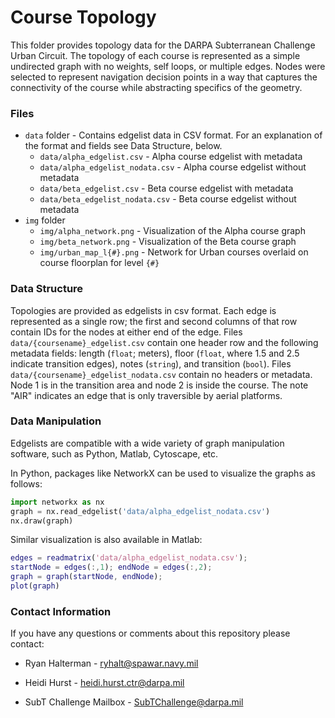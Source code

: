# Course Topology

This folder provides topology data for the DARPA Subterranean Challenge Urban Circuit. The topology of each course is represented as a simple undirected graph with no weights, self loops, or multiple edges.  Nodes were selected to represent navigation decision points in a way that captures the connectivity of the course while abstracting specifics of the geometry.  

### Files
* `data` folder - Contains edgelist data in CSV format.  For an explanation of the format and fields see Data Structure, below.
    * `data/alpha_edgelist.csv` - Alpha course edgelist with metadata
    * `data/alpha_edgelist_nodata.csv` - Alpha course edgelist without metadata
    * `data/beta_edgelist.csv` - Beta course edgelist with metadata
    * `data/beta_edgelist_nodata.csv` - Beta course edgelist without metadata
* `img` folder
    * `img/alpha_network.png` - Visualization of the Alpha course graph
    * `img/beta_network.png` - Visualization of the Beta course graph
    * `img/urban_map_l{#}.png` - Network for Urban courses overlaid on course floorplan for level `{#}`

### Data Structure
Topologies are provided as edgelists in csv format.  Each edge is represented as a single row; the first and second columns of that row contain IDs for the nodes at either end of the edge. Files `data/{coursename}_edgelist.csv` contain one header row and the following metadata fields: length (`float`; meters), floor (`float`, where 1.5 and 2.5 indicate transition edges), notes (`string`), and transition (`bool`).  Files `data/{coursename}_edgelist_nodata.csv` contain no headers or metadata.  Node 1 is in the transition area and node 2 is inside the course. The note "AIR" indicates an edge that is only traversible by aerial platforms.

### Data Manipulation
Edgelists are compatible with a wide variety of graph manipulation software, such as Python, Matlab, Cytoscape, etc.  

In Python, packages like NetworkX can be used to visualize the graphs as follows:
```python
import networkx as nx
graph = nx.read_edgelist('data/alpha_edgelist_nodata.csv')
nx.draw(graph)
```
Similar visualization is also available in Matlab:
```matlab
edges = readmatrix('data/alpha_edgelist_nodata.csv');
startNode = edges(:,1); endNode = edges(:,2);
graph = graph(startNode, endNode);
plot(graph)
```

### Contact Information

If you have any questions or comments about this repository please contact:

* Ryan Halterman - ryhalt@spawar.navy.mil

* Heidi Hurst - heidi.hurst.ctr@darpa.mil

* SubT Challenge Mailbox - SubTChallenge@darpa.mil
